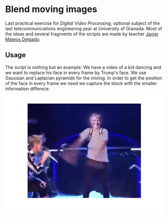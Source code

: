 # Blend moving images #
Last practical exercise for *Digital Video Processing*, optional subject of the last telecommunications engineering year at University of Granada. Most of the ideas and several fragments of the scripts are made by teacher [Javier Mateos Delgado](http://decsai.ugr.es/~jmd/).

Usage
-----
The script is nothing but an example. We have a video of a kid dancing and we want to replace his face in every frame by Trump's face. We use Gaussian and Laplacian pyramids for the mixing. In order to get the position of the face in every frame we need we capture the block with the smaller information differece.

![](imgs/fusion.png)
